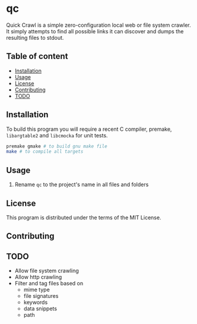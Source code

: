 # qc

Quick Crawl is a simple zero-configuration local web or file system crawler.
It simply attempts to find all possible links it can discover and dumps the resulting files to stdout.

## Table of content

- [Installation](#Installation)
- [Usage](#Usage)
- [License](#License)
- [Contributing](#Contributing)
- [TODO](#TODO)

## Installation

To build this program you will require a recent C compiler, premake, `libargtable2` and `libcmocka` for unit tests.

```sh
premake gmake # to build gnu make file 
make # to compile all targets 
```

## Usage

1) Rename `qc` to the project's name in all files and folders 

## License

This program is distributed under the terms of the MIT License.

## Contributing

## TODO
- Allow file system crawling
- Allow http crawling
- Filter and tag files based on
    - mime type
    - file signatures 
    - keywords
    - data snippets
    - path
